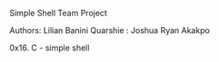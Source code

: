 
Simple Shell Team Project

Authors: Lilian Banini Quarshie
       : Joshua Ryan Akakpo

0x16. C - simple shell
